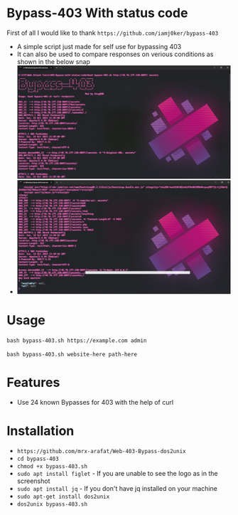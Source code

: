 # Bypass-403 With status code 

First of all I would like to thank `https://github.com/iamj0ker/bypass-403`

- A simple script just made for self use for bypassing 403
- It can also be used to compare responses on verious conditions as shown in the below snap
  ![1697371707642](image/README/1697371707642.png)
- ![1697371887511](image/README/1697371887511.png)

# Usage

`bash bypass-403.sh https://example.com admin`

`bash bypass-403.sh website-here path-here`

# Features

- Use 24 known Bypasses for 403 with the help of curl

# Installation

* `https://github.com/mrx-arafat/Web-403-Bypass-dos2unix`
* `cd bypass-403`
* `chmod +x bypass-403.sh`
* `sudo apt install figlet`  - If you are unable to see the logo as in the screenshot
* `sudo apt install jq`      - If you don't have jq installed on your machine
* `sudo apt-get install dos2unix`
* `dos2unix bypass-403.sh`
